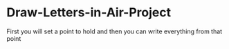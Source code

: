 # Draw-Letters-in-Air-Project
First you will set a point to hold and then you can write everything from that point 
